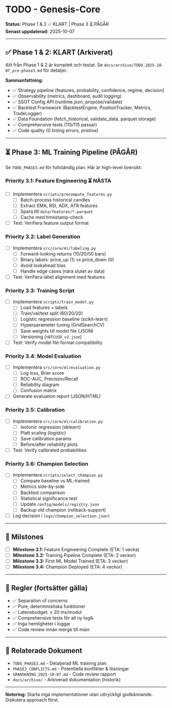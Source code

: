 # TODO - Genesis-Core

**Status:** Phase 1 & 2 ✅ KLART | Phase 3 ⏳ PÅGÅR  
**Senast uppdaterad:** 2025-10-07

---

## ✅ Phase 1 & 2: KLART (Arkiverat)

Allt från Phase 1 & 2 är komplett och testat. Se `docs/archive/TODO_2025-10-07_pre-phase3.md` för detaljer.

**Sammanfattning:**
- ✅ Strategy pipeline (features, probability, confidence, regime, decision)
- ✅ Observability (metrics, dashboard, audit logging)
- ✅ SSOT Config API (runtime.json, propose/validate)
- ✅ Backtest Framework (BacktestEngine, PositionTracker, Metrics, TradeLogger)
- ✅ Data Foundation (fetch_historical, validate_data, parquet storage)
- ✅ Comprehensive tests (115/115 passar)
- ✅ Code quality (0 linting errors, pristine)

---

## ⏳ Phase 3: ML Training Pipeline (PÅGÅR)

Se `TODO_PHASE3.md` för fullständig plan. Här är high-level översikt:

### Priority 3.1: Feature Engineering ⏳ NÄSTA
- [ ] Implementera `scripts/precompute_features.py`
  - [ ] Batch-process historical candles
  - [ ] Extract EMA, RSI, ADX, ATR features
  - [ ] Spara till `data/features/*.parquet`
  - [ ] Cache med timestamp-check
- [ ] Test: Verifiera feature output format

### Priority 3.2: Label Generation
- [ ] Implementera `src/core/ml/labeling.py`
  - [ ] Forward-looking returns (10/20/50 bars)
  - [ ] Binary labels: price_up (1) vs price_down (0)
  - [ ] Avoid lookahead bias
  - [ ] Handle edge cases (nära slutet av data)
- [ ] Test: Verifiera label alignment med features

### Priority 3.3: Training Script
- [ ] Implementera `scripts/train_model.py`
  - [ ] Load features + labels
  - [ ] Train/val/test split (60/20/20)
  - [ ] Logistic regression baseline (scikit-learn)
  - [ ] Hyperparameter tuning (GridSearchCV)
  - [ ] Save weights till model file (JSON)
  - [ ] Versioning (`tBTCUSD_v2.json`)
- [ ] Test: Verify model file format compatibility

### Priority 3.4: Model Evaluation
- [ ] Implementera `src/core/ml/evaluation.py`
  - [ ] Log loss, Brier score
  - [ ] ROC-AUC, Precision/Recall
  - [ ] Reliability diagram
  - [ ] Confusion matrix
- [ ] Generate evaluation report (JSON/HTML)

### Priority 3.5: Calibration
- [ ] Implementera `src/core/ml/calibration.py`
  - [ ] Isotonic regression (sklearn)
  - [ ] Platt scaling (logistic)
  - [ ] Save calibration params
  - [ ] Before/after reliability plots
- [ ] Test: Verify calibrated probabilities

### Priority 3.6: Champion Selection
- [ ] Implementera `scripts/select_champion.py`
  - [ ] Compare baseline vs ML-trained
  - [ ] Metrics side-by-side
  - [ ] Backtest comparison
  - [ ] Statistical significance test
  - [ ] Update `config/models/registry.json`
  - [ ] Backup old champion (rollback-support)
- [ ] Log decision i `logs/champion_selection.jsonl`

---

## 🎯 Milstones

- [ ] **Milestone 3.1:** Feature Engineering Complete (ETA: 1 vecka)
- [ ] **Milestone 3.2:** Training Pipeline Complete (ETA: 2 veckor)
- [ ] **Milestone 3.3:** First ML Model Trained (ETA: 3 veckor)
- [ ] **Milestone 3.4:** Champion Deployed (ETA: 4 veckor)

---

## 📝 Regler (fortsätter gälla)

- ✅ Separation of concerns
- ✅ Pure, deterministiska funktioner
- ✅ Latensbudget: ≤ 20 ms/modul
- ✅ Comprehensive tests för all ny logik
- ✅ Inga hemligheter i loggar
- ✅ Code review innan merge till main

---

## 🔗 Relaterade Dokument

- `TODO_PHASE3.md` - Detaljerad ML training plan
- `PHASE3_CONFLICTS.md` - Potentiella konflikter & lösningar
- `GRANSKNING_2025-10-07.md` - Code review rapport
- `docs/archive/` - Arkiverad dokumentation (historik)

---

**Notering:** Starta inga implementationer utan uttryckligt godkännande. Diskutera approach först.
